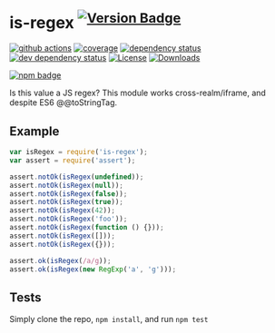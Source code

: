 # is-regex <sup>[![Version Badge][2]][1]</sup>

[![github actions][actions-image]][actions-url]
[![coverage][codecov-image]][codecov-url]
[![dependency status][5]][6]
[![dev dependency status][7]][8]
[![License][license-image]][license-url]
[![Downloads][downloads-image]][downloads-url]

[![npm badge][11]][1]

Is this value a JS regex? This module works cross-realm/iframe, and despite ES6 @@toStringTag.

## Example

```js
var isRegex = require('is-regex');
var assert = require('assert');

assert.notOk(isRegex(undefined));
assert.notOk(isRegex(null));
assert.notOk(isRegex(false));
assert.notOk(isRegex(true));
assert.notOk(isRegex(42));
assert.notOk(isRegex('foo'));
assert.notOk(isRegex(function () {}));
assert.notOk(isRegex([]));
assert.notOk(isRegex({}));

assert.ok(isRegex(/a/g));
assert.ok(isRegex(new RegExp('a', 'g')));
```

## Tests

Simply clone the repo, `npm install`, and run `npm test`

[1]: https://npmjs.org/package/is-regex

[2]: https://versionbadg.es/inspect-js/is-regex.svg

[5]: https://david-dm.org/inspect-js/is-regex.svg

[6]: https://david-dm.org/inspect-js/is-regex

[7]: https://david-dm.org/inspect-js/is-regex/dev-status.svg

[8]: https://david-dm.org/inspect-js/is-regex#info=devDependencies

[11]: https://nodei.co/npm/is-regex.png?downloads=true&stars=true

[license-image]: https://img.shields.io/npm/l/is-regex.svg

[license-url]: LICENSE

[downloads-image]: https://img.shields.io/npm/dm/is-regex.svg

[downloads-url]: https://npm-stat.com/charts.html?package=is-regex

[codecov-image]: https://codecov.io/gh/inspect-js/is-regex/branch/main/graphs/badge.svg

[codecov-url]: https://app.codecov.io/gh/inspect-js/is-regex/

[actions-image]: https://img.shields.io/endpoint?url=https://github-actions-badge-u3jn4tfpocch.runkit.sh/inspect-js/is-regex

[actions-url]: https://github.com/inspect-js/is-regex/actions
